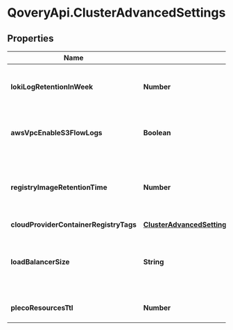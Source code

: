 # QoveryApi.ClusterAdvancedSettings

## Properties

Name | Type | Description | Notes
------------ | ------------- | ------------- | -------------
**lokiLogRetentionInWeek** | **Number** | For how long in week loki is going to keep logs of your applications | [optional] [default to 12]
**awsVpcEnableS3FlowLogs** | **Boolean** | Enable flow logs for on the VPC and store them in an S3 bucket | [optional] [default to false]
**registryImageRetentionTime** | **Number** | Configure the number of seconds before cleaning images in the registry | [optional] [default to 31536000]
**cloudProviderContainerRegistryTags** | [**ClusterAdvancedSettingsCloudProviderContainerRegistryTags**](ClusterAdvancedSettingsCloudProviderContainerRegistryTags.md) |  | [optional] 
**loadBalancerSize** | **String** | Select the size of the main load_balancer (only effective for Scaleway) | [optional] [default to &#39;lb-s&#39;]
**plecoResourcesTtl** | **Number** |  | [optional] [default to -1]


